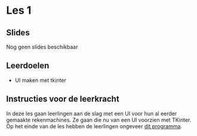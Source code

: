 # Les 1

## Slides

Nog geen slides beschikbaar

## Leerdoelen

* UI maken met tkinter

## Instructies voor de leerkracht

In deze les gaan leerlingen aan de slag met een UI voor hun al eerder gemaakte rekenmachines. Ze gaan die nu van een UI voorzien met TKinter. Op het einde van de les hebben de leerlingen ongeveer [dit programma](https://replit.com/@mevrHermans/pidk-k4-tki-l1-einde#main.py).
